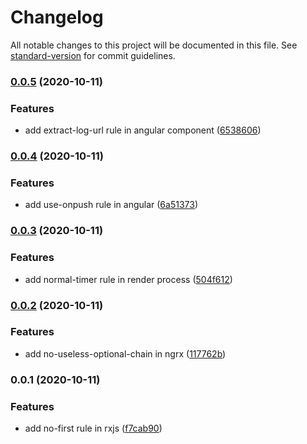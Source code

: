 # Changelog

All notable changes to this project will be documented in this file. See [standard-version](https://github.com/conventional-changelog/standard-version) for commit guidelines.

### [0.0.5](https://github.com/fengyinchao/eslint-plugin-custom/compare/v0.0.4...v0.0.5) (2020-10-11)


### Features

* add extract-log-url rule in angular component ([6538606](https://github.com/fengyinchao/eslint-plugin-custom/commit/6538606c2c88b3cc6715e8ba7e1f10929b325a77))

### [0.0.4](https://github.com/fengyinchao/eslint-plugin-custom/compare/v0.0.3...v0.0.4) (2020-10-11)


### Features

* add use-onpush rule in angular ([6a51373](https://github.com/fengyinchao/eslint-plugin-custom/commit/6a513730a4f9d8514a514fb64ef3d9b4af668a74))

### [0.0.3](https://github.com/fengyinchao/eslint-plugin-custom/compare/v0.0.2...v0.0.3) (2020-10-11)


### Features

* add normal-timer rule in render process ([504f612](https://github.com/fengyinchao/eslint-plugin-custom/commit/504f612446ec3dbf959e2f07462af68a2cc5e363))

### [0.0.2](https://github.com/fengyinchao/eslint-plugin-custom/compare/v0.0.1...v0.0.2) (2020-10-11)


### Features

* add no-useless-optional-chain in ngrx ([117762b](https://github.com/fengyinchao/eslint-plugin-custom/commit/117762bb2cf3aca4ceee24acaa859ca63b4d3585))

### 0.0.1 (2020-10-11)


### Features

* add no-first rule in rxjs ([f7cab90](https://github.com/fengyinchao/eslint-plugin-custom/commit/f7cab9057d40cca42488d5074330337d8cfda882))
